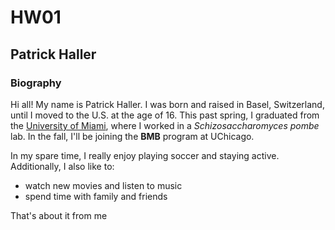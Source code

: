 # HW01

## Patrick Haller   

### Biography   

Hi all! My name is Patrick Haller. I was born and raised in Basel, Switzerland, until I moved to the U.S. at the age of 16. This past spring, I graduated from the [University of Miami](https://welcome.miami.edu/), where I worked in a *Schizosaccharomyces pombe* lab. In the fall, I'll be joining the **BMB** program at UChicago.   

In my spare time, I really enjoy playing soccer and staying active.   
Additionally, I also like to:   
- watch new movies and listen to music   
- spend time with family and friends   

That's about it from me





